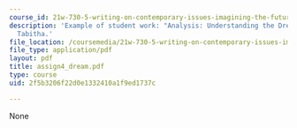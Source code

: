 ```yaml
---
course_id: 21w-730-5-writing-on-contemporary-issues-imagining-the-future-fall-2007
description: 'Example of student work: "Analysis: Understanding the Dream" by Bonilla,
  Tabitha.'
file_location: /coursemedia/21w-730-5-writing-on-contemporary-issues-imagining-the-future-fall-2007/2f5b3206f22d0e1332410a1f9ed1737c_assign4_dream.pdf
file_type: application/pdf
layout: pdf
title: assign4_dream.pdf
type: course
uid: 2f5b3206f22d0e1332410a1f9ed1737c

---
```

None